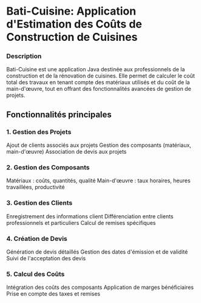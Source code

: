 # Bati-Cuisine: Application d'Estimation des Coûts de Construction de Cuisines
### Description
Bati-Cuisine est une application Java destinée aux professionnels de la construction et de la rénovation de cuisines. Elle permet de calculer le coût total des travaux en tenant compte des matériaux utilisés et du coût de la main-d'œuvre, tout en offrant des fonctionnalités avancées de gestion de projets.

## Fonctionnalités principales

### 1. Gestion des Projets

Ajout de clients associés aux projets
Gestion des composants (matériaux, main-d'œuvre)
Association de devis aux projets


### 2. Gestion des Composants

Matériaux : coûts, quantités, qualité
Main-d'œuvre : taux horaires, heures travaillées, productivité


### 3. Gestion des Clients

Enregistrement des informations client
Différenciation entre clients professionnels et particuliers
Calcul de remises spécifiques


### 4. Création de Devis

Génération de devis détaillés
Gestion des dates d'émission et de validité
Suivi de l'acceptation des devis


### 5. Calcul des Coûts

Intégration des coûts des composants
Application de marges bénéficiaires
Prise en compte des taxes et remises


